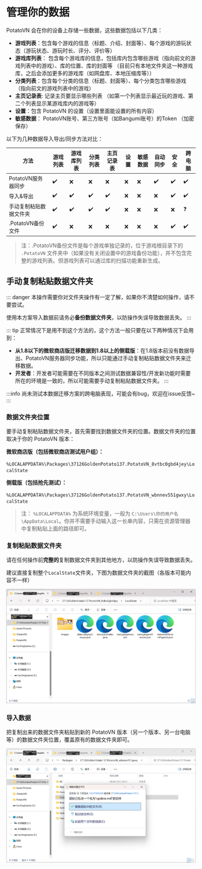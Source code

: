 ﻿---
order: 2
---

# 管理你的数据

PotatoVN 会在你的设备上存储一些数据，这些数据包括以下几类：

* **游戏列表**：包含每个游戏的信息（标题、介绍、封面等）、每个游戏的游玩状态（游玩状态、游玩时长、评分、评价等）
* **游戏库列表**： 包含每个游戏库的信息，包括库内包含哪些游戏（指向前文的游戏列表中的游戏）、库的位置、库的封面等
  （目前只有本地文件夹这一种游戏库，之后会添加更多的游戏库（如网盘库、本地压缩库等））
* **分类列表**：包含每个分类的信息（标题、封面等）、每个分类包含哪些游戏（指向前文的游戏列表中的游戏）
* **主页记录表**: 记录主页要显示哪些列表 （如第一个列表显示最近玩的游戏、第二个列表显示某游戏库内的游戏等）
* **设置**：包含 PotatoVN 的设置（设置里面能设置的所有内容）
* **敏感数据**： PotatoVN账号、第三方账号（如Bangumi账号）的Token （加密保存）

以下为几种数据导入导出/同步方法对比：

| 方法            | 游戏列表 | 游戏库列表 | 分类列表 | 主页记录表 | 设置 | 敏感数据 | 自动同步 | 安全 | 跨电脑 |
|---------------|------|-------|------|-------|----|------|------|----|-----| 
| PotatoVN服务器同步 | ✔️   | ❌     | ❌    | ❌     | ❌  | ❌    | ✔️   | ✔️ | ✔️  |
| 导入&导出         | ✔️   | ✔️    | ✔️   | ✔️    | ❌  | ❌    | ❌    | ✔️ | ✔️  |
| 手动复制粘贴数据文件夹   | ✔️   | ✔️    | ✔️   | ✔️    | ❌  | ❌    | ❌    | ❌  | ❓   |
| .PotatoVN备份文件 | ✔️   | ❌     | ❌    | ❌     | ❌  | ❌    | ❌    | ✔️ | ✔️  |

> 注：.PotatoVN备份文件是每个游戏单独记录的，位于游戏根目录下的 `.PotatoVN`
> 文件夹中（如果没有关闭设置中的游戏备份功能），并不包含完整的游戏列表。但游戏列表可以通过库的扫描功能重新生成。

## 手动复制粘贴数据文件夹

::: danger
本操作需要你对文件夹操作有一定了解，如果你不清楚如何操作，请不要尝试。

使用本方案导入数据前请务必**备份数据文件夹**，以防操作失误导致数据丢失。
:::

::: tip
正常情况下是用不到这个方法的，这个方法一般只要在以下两种情况下会用到：

* **从1.8以下的微软商店版迁移数据到1.8以上的侧载版**：在1.8版本前没有数据导出、PotatoVN服务器同步功能，所以只能通过手动复制粘贴数据文件夹来迁移数据。
* **开发者**：开发者可能需要在不同版本之间测试数据兼容性/开发新功能时需要所在的环境是一致的，所以可能需要手动复制粘贴数据文件夹。
:::

:::info
尚未测试本数据迁移方案的跨电脑表现，可能会有bug，欢迎在issue反馈~
:::

### 数据文件夹位置

要手动复制粘贴数据文件夹，首先需要找到数据文件夹的位置。数据文件夹的位置取决于你的 PotatoVN 版本：

**微软商店版（包括微软商店测试用户组）：**

`%LOCALAPPDATA%\Packages\37126GoldenPotato137.PotatoVN_8vtbc0gbd4jey\LocalState`

**侧载版（包括抢先测试）：**

`%LOCALAPPDATA%\Packages\37126GoldenPotato137.PotatoVN_wbnnev551gwxy\LocalState`

> 注： `%LOCALAPPDATA%` 为系统环境变量，一般为 `C:\Users\你的用户名\AppData\Local`。你并不需要手动输入这一长串内容，只需在资源管理器中复制粘贴上面的路径即可。

### 复制粘贴数据文件夹
请在任何操作前**完整的**复制数据文件夹到其他地方，以防操作失误导致数据丢失。

建议直接复制整个`LocalState`文件夹，下图为数据文件夹的截图（各版本可能内容不一样）

![数据文件夹截图](images/data-exchange/localstate-folder.png)

### 导入数据

把复制出来的数据文件夹粘贴到新的 PotatoVN 版本（另一个版本、另一台电脑等）的数据文件夹位置，覆盖原有的数据文件夹即可。

![粘贴数据文件夹](images/data-exchange/override.png)

